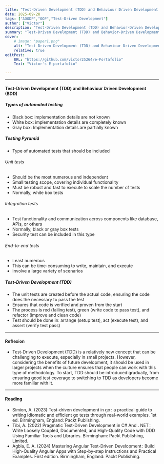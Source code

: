 ```yaml
---
title: "Test-Driven Development (TDD) and Behaviour Driven Development (BDD)" 
date: 2025-09-28
tags: ["AOODP","OOP","Test-Driven Development"]
author: ["Victor"]
description: "Test-Driven Development (TDD) and Behavior-Driven Development (BDD) are two critical methodologies for developing systems, ensuring quality and confidence in the code." 
summary: "Test-Driven Development (TDD) and Behavior-Driven Development (BDD) are two critical methodologies for developing systems, ensuring quality and confidence in the code." 
cover:
    # image: "paper1.png"
    alt: "Test-Driven Development (TDD) and Behaviour Driven Development (BDD)"
    relative: true
editPost:
    URL: "https://github.com/victor25264/e-Portafolio"
    Text: "Victor's E-portafolio"

---
```


---
#### Test-Driven Development (TDD) and Behaviour Driven Development (BDD)

##### Types of automated testing
+ Black box: implementation details are not known
+ White box: implementation details are completely known
+ Gray box: Implementation details are partially known

##### Testing Pyramid
+ Type of automated tests that should be included

###### Unit tests
+ Should be the most numerous and independent
+ Small testing scope, covering individual functionality
+ Must be robust and fast to execute to scale the number of tests
+ Normally, white box tests

###### Integration tests
+ Test functionality and communication across components like database, APIs, or others
+ Normally, black or gray box tests
+ Security test can be included in this type

###### End-to-end tests
+ Least numerous
+ This can be time-consuming to write, maintain, and execute
+ Involve a large variety of scenarios


##### Test-Driven Development (TDD)
+ The unit tests are created before the actual code, ensuring the code does the necessary to pass the test
+ Ensures that code is verified and proven from the start
+ The process is red (failing test), green (write code to pass test), and refactor (improve and clean code)
+ Test should be done in: arrange (setup test), act (execute test), and assert (verify test pass)


---

#### Reflexion
+ Test-Driven Development (TDD) is a relatively new concept that can be challenging to execute, especially in small projects. However, considering the benefits of future development, it should be used in larger projects when the culture ensures that people can work with this type of methodology. To start, TDD should be introduced gradually, from ensuring good test coverage to switching to TDD as developers become more familiar with it.
---

#### Reading 

+ Simion, A. (2023) Test-driven development in go : a practical guide to writing idiomatic and efficient go tests through real-world examples. 1st ed. Birmingham, England: Packt Publishing.
+ Tibi, A. (2022) Pragmatic Test-Driven Development in C# And . NET : Write Loosely Coupled, Documented, and High-Quality Code with DDD Using Familiar Tools and Libraries. Birmingham: Packt Publishing, Limited.
+ Agbla, E. A. (2024) Mastering Angular Test-Driven Development : Build High-Quality Angular Apps with Step-by-step Instructions and Practical Examples. First edition. Birmingham, England: Packt Publishing.
